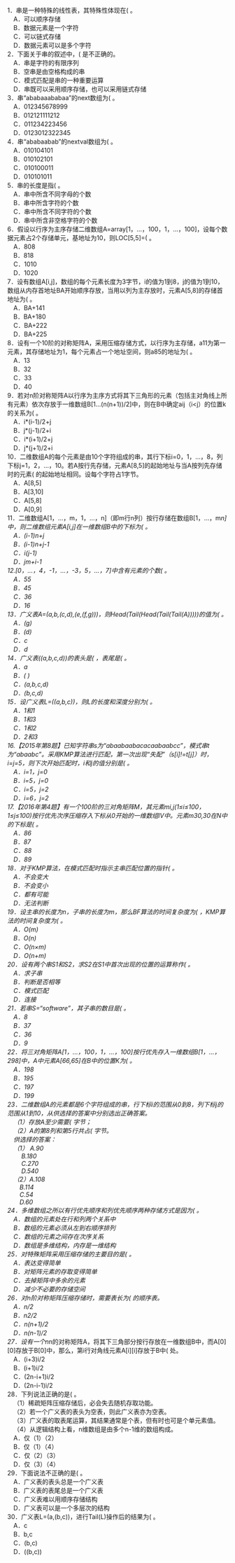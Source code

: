 1．串是一种特殊的线性表，其特殊性体现在(<font color=green>    </font>。  
&emsp;A．可以顺序存储  
&emsp;B．数据元素是一个字符  
&emsp;C．可以链式存储  
&emsp;D．数据元素可以是多个字符  
2．下面关于串的叙述中，(<font color=green>    </font>是不正确的。  
&emsp;A．串是字符的有限序列  
&emsp;B．空串是由空格构成的串  
&emsp;C．模式匹配是串的一种重要运算  
&emsp;D．串既可以采用顺序存储，也可以采用链式存储  
3．串“ababaaababaa”的next数组为(<font color=green>    </font>。  
&emsp;A．012345678999  
&emsp;B．012121111212  
&emsp;C．011234223456  
&emsp;D．0123012322345  
4．串“ababaabab”的nextval数组为(<font color=green>    </font>。  
&emsp;A．010104101  
&emsp;B．010102101  
&emsp;C．010100011  
&emsp;D．010101011  
5．串的长度是指(<font color=green>    </font>。  
&emsp;A．串中所含不同字母的个数  
&emsp;B．串中所含字符的个数  
&emsp;C．串中所含不同字符的个数  
&emsp;D．串中所含非空格字符的个数  
6．假设以行序为主序存储二维数组A=array[1，…，100，1，…，100]，设每个数据元素占2个存储单元，基地址为10，则LOC[5,5]=(<font color=green>    </font>。  
&emsp;A．808  
&emsp;B．818  
&emsp;C．1010  
&emsp;D．1020  
7．设有数组A[i,j]，数组的每个元素长度为3字节，i的值为1到8，j的值为1到10，数组从内存首地址BA开始顺序存放，当用以列为主存放时，元素A[5,8]的存储首地址为(<font color=green>    </font>。  
&emsp;A．BA+141  
&emsp;B．BA+180  
&emsp;C．BA+222  
&emsp;D．BA+225  
8．设有一个10阶的对称矩阵A，采用压缩存储方式，以行序为主存储，a11为第一元素，其存储地址为1，每个元素占一个地址空间，则a85的地址为(<font color=green>    </font>。  
&emsp;A．13  
&emsp;B．32  
&emsp;C．33  
&emsp;D．40  
9．若对n阶对称矩阵A以行序为主序方式将其下三角形的元素（包括主对角线上所有元素）依次存放于一维数组B[1...(n(n+1))/2]中，则在B中确定aij（i<j）的位置k的关系为(<font color=green>    </font>。  
&emsp;A．i*(i-1)/2+j  
&emsp;B．j*(j-1)/2+i  
&emsp;C．i*(i+1)/2+j  
&emsp;D．j*(j+1)/2+i  
10．二维数组A的每个元素是由10个字符组成的串，其行下标i=0，1，…，8，列下标j=1，2，…，10。若A按行先存储，元素A[8,5]的起始地址与当A按列先存储时的元素(<font color=green>    </font>的起始地址相同。设每个字符占1字节。  
&emsp;A．A[8,5]  
&emsp;B．A[3,10]  
&emsp;C．A[5,8]  
&emsp;D．A[0,9]  
11．二维数组A[1，…，m，1，…，n]（即m行n列）按行存储在数组B[1，…，m*n]中，则二维数组元素A[i,j]在一维数组B中的下标为(<font color=green>    </font>。  
&emsp;A．(i-1)*n+j  
&emsp;B．(i-1)*n+j-1  
&emsp;C．i*(j-1)  
&emsp;D．j*m+i-1  
12.[0，…，4，-1，…，-3，5，…，7]中含有元素的个数(<font color=green>    </font>。  
&emsp;A．55  
&emsp;B．45  
&emsp;C．36  
&emsp;D．16  
13．广义表A=(a,b,(c,d),(e,(f,g)))，则Head(Tail(Head(Tail(Tail(A)))))的值为(<font color=green>    </font>。  
&emsp;A．(g)  
&emsp;B．(d)  
&emsp;C．c  
&emsp;D．d  
14．广义表((a,b,c,d))的表头是(<font color=green>    </font>，表尾是(<font color=green>    </font>。  
&emsp;A．a  
&emsp;B．( )  
&emsp;C．(a,b,c,d)  
&emsp;D．(b,c,d)  
15．设广义表L=((a,b,c))，则L的长度和深度分别为(<font color=green>    </font>。  
&emsp;A．1和1  
&emsp;B．1和3  
&emsp;C．1和2  
&emsp;D．2和3  
16.【2015年第8题】已知字符串s为“abaabaabacacaabaabcc”，模式串t为“abaabc”。采用KMP算法进行匹配，第一次出现“失配”（s[i]!=t[j]）时，i=j=5，则下次开始匹配时，i和j的值分别是(<font color=green>    </font>。  
&emsp;A．i=1，j=0  
&emsp;B．i=5，j=0  
&emsp;C．i=5，j=2  
&emsp;D．i=6，j=2  
17.【2016年第4题】有一个100阶的三对角矩阵M，其元素mi,j(1≤i≤100，1≤j≤100)按行优先次序压缩存入下标从0开始的一维数组Ⅳ中。元素m30,30在N中的下标是(<font color=green>    </font>。  
&emsp;A．86  
&emsp;B．87  
&emsp;C．88  
&emsp;D．89  
18．对于KMP算法，在模式匹配时指示主串匹配位置的指针(<font color=green>    </font>。  
&emsp;A．不会变大  
&emsp;B．不会变小  
&emsp;C．都有可能  
&emsp;D．无法判断  
19．设主串的长度为n，子串的长度为m，那么BF算法的时间复杂度为(<font color=green>    </font>，KMP算法的时间复杂度为(<font color=green>    </font>。  
&emsp;A．O(m)  
&emsp;B．O(n)  
&emsp;C．O(n×m)  
&emsp;D．O(n+m)  
20．设有两个串S1和S2，求S2在S1中首次出现的位置的运算称作(<font color=green>    </font>。  
&emsp;A．求子串  
&emsp;B．判断是否相等  
&emsp;C．模式匹配  
&emsp;D．连接  
21．若串S=“software”，其子串的数目是(<font color=green>    </font>。  
&emsp;A．8  
&emsp;B．37  
&emsp;C．36  
&emsp;D．9  
22．将三对角矩阵A[1，…，100，1，…，100]按行优先存入一维数组B[1，…，298]中，A中元素A[66,65]在B中的位置K为(<font color=green>    </font>。  
&emsp;A．198  
&emsp;B．195  
&emsp;C．197  
&emsp;D．199  
23．二维数组A的元素都是6个字符组成的串，行下标i的范围从0到8，列下标j的范围从1到10，从供选择的答案中分别选出正确答案。  
&emsp;（1）存放A至少需要(<font color=green>    </font>字节；  
&emsp;（2）A的第8列和第5行共占(<font color=green>    </font>字节。  
&emsp;供选择的答案：  
&emsp;（1） A.90  
&emsp;&emsp; B.180  
&emsp;&emsp; C.270  
&emsp;&emsp; D.540  
&emsp;（2）A.108  
&emsp;&emsp;B.114  
&emsp;&emsp;C.54  
&emsp;&emsp;D.60  
24．多维数组之所以有行优先顺序和列优先顺序两种存储方式是因为(<font color=green>    </font>。  
&emsp;A．数组的元素处在行和列两个关系中  
&emsp;B．数组的元素必须从左到右顺序排列  
&emsp;C．数组的元素之间存在次序关系  
&emsp;D．数组是多维结构，内存是一维结构  
25．对特殊矩阵采用压缩存储的主要目的是(<font color=green>    </font>。  
&emsp;A．表达变得简单  
&emsp;B．对矩阵元素的存取变得简单  
&emsp;C．去掉矩阵中多余的元素  
&emsp;D．减少不必要的存储空间  
26．对n阶对称矩阵压缩存储时，需要表长为(<font color=green>    </font>的顺序表。  
&emsp;A．n/2  
&emsp;B．n2/2  
&emsp;C．n(n+1)/2  
&emsp;D．n(n-1)/2  
27．设有一个n*n的对称矩阵A，将其下三角部分按行存放在一维数组B中，而A[0][0]存放于B[0]中，那么，第i行对角线元素A[i][i]存放于B中(<font color=green>    </font>处。  
&emsp;A．(i+3)i/2  
&emsp;B．(i+1)i/2  
&emsp;C．(2n-i+1)i/2  
&emsp;D．(2n-i-1)i/2  
28．下列说法正确的是(<font color=green>    </font>。  
&emsp;（1）稀疏矩阵压缩存储后，必会失去随机存取功能。  
&emsp;（2）若一个广义表的表头为空表，则此广义表亦为空表。  
&emsp;（3）广义表的取表尾运算，其结果通常是个表，但有时也可是个单元素值。  
&emsp;（4）从逻辑结构上看，n维数组是由多个n-1维的数组构成。  
&emsp;A．仅（1）（2）  
&emsp;B．仅（1）（4）  
&emsp;C．仅（2）（3）  
&emsp;D．仅（3）（4）  
29．下面说法不正确的是(<font color=green>    </font>。  
&emsp;A．广义表的表头总是一个广义表  
&emsp;B．广义表的表尾总是一个广义表  
&emsp;C．广义表难以用顺序存储结构  
&emsp;D．广义表可以是一个多层次的结构  
30．广义表L=(a,(b,c))，进行Tail(L)操作后的结果为(<font color=green>    </font>。  
&emsp;A．c  
&emsp;B．b,c  
&emsp;C．(b,c)  
&emsp;D．((b,c))